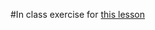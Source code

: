 #In class exercise for [this lesson](https://github.com/sf-wdi-17/notes/blob/master/lectures/week-03/dusk/README.md)
